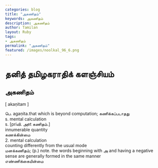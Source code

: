 ```yaml
---  
categories: blog  
title: "அகணிதம்"
keywords: அகணிதம்  
description: அகணிதம்
author: Tamilan  
layout: Ruby  
tags:     
- அகணிதம்
permalink: "அகணிதம்"  
featured: /images/noolkal_96_6.png  
--- 
```

# தனித் தமிழகராதிக் களஞ்சியம்
## அகணிதம்

[ akaṇitam ]  
  
பெ. agaṇita.that which is beyond computation; கணிக்கப்படாதது  
s. mental calculation  
s. [priவி. அet கணிதம்.]  
innumerable quantity  
கணக்கின்மை  
2. mental calculation  
counting differently from the usual mode  
மனக்கணிதம்; (p.) note. the words beginning with அ and having a negative sense are generally formed in the same manner  
எண்ணிக்கையின்மை